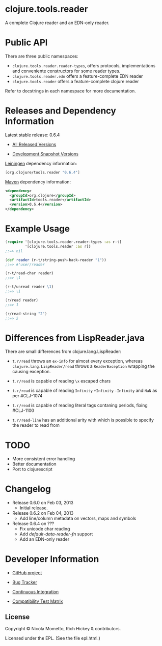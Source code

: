 clojure.tools.reader
========================================

A complete Clojure reader and an EDN-only reader.

Public API
========================================

There are three public namespaces:
* `clojure.tools.reader.reader-types`, offers protocols, implementations and conveniente constructors for some reader types.
* `clojure.tools.reader.edn` offers a feature-complete EDN reader
* `clojure.tools.reader` offers a feature-complete clojure reader

Refer to docstrings in each namespace for more documentation.

Releases and Dependency Information
========================================

Latest stable release: 0.6.4

* [All Released Versions](http://search.maven.org/#search%7Cgav%7C1%7Cg%3A%22org.clojure%22%20AND%20a%3A%22tools.reader%22)

* [Development Snapshot Versions](https://oss.sonatype.org/index.html#nexus-search;gav%7Eorg.clojure%7Etools.reader%7E%7E%7E)

[Leiningen](https://github.com/technomancy/leiningen) dependency information:

```clojure
[org.clojure/tools.reader "0.6.4"]
```
[Maven](http://maven.apache.org/) dependency information:

```xml
<dependency>
  <groupId>org.clojure</groupId>
  <artifactId>tools.reader</artifactId>
  <version>0.6.4</version>
</dependency>
```
Example Usage
========================================

```clojure
(require '[clojure.tools.reader.reader-types :as r-t]
         '[clojure.tools.reader :as r])
;;=> nil

(def reader (r-t/string-push-back-reader "1"))
;;=> #'user/reader

(r-t/read-char reader)
;;=> \1

(r-t/unread reader \1)
;;=> \1

(r/read reader)
;;=> 1

(r/read-string "2")
;;=> 2
```

Differences from LispReader.java
========================================

There are small differences from clojure.lang.LispReader:

* `t.r/read` throws an `ex-info` for almost every exception, whereas `clojure.lang.LispReader/read` throws a `ReaderException` wrapping the causing exception.

* `t.r/read` is capable of reading `\x` escaped chars

* `t.r/read` is capable of reading `Infinity` `+Infinity` `-Infinity` and `NaN` as per #CLJ-1074

* `t.r/read` is capable of reading literal tags contaning periods, fixing #CLJ-1100

* `t.r/read-line` has an additional arity with which is possible to specify the reader to read from

TODO
========================================

- More consistent error handling
- Better documentation
- Port to clojurescript

Changelog
========================================

* Release 0.6.0 on Feb 03, 2013
  * Initial release.
* Release 0.6.2 on Feb 04, 2013
  * Add line/column metadata on vectors, maps and symbols
* Release 0.6.4 on ???
  * Fix unicode char reading
  * Add *default-data-reader-fn* support
  * Add an EDN-only reader

Developer Information
========================================

* [GitHub project](https://github.com/clojure/tools.reader)

* [Bug Tracker](http://dev.clojure.org/jira/browse/TRDR)

* [Continuous Integration](http://build.clojure.org/job/tools.reader/)

* [Compatibility Test Matrix](http://build.clojure.org/job/tools.reader-test-matrix/)

## License

Copyright © Nicola Mometto, Rich Hickey & contributors.

Licensed under the EPL. (See the file epl.html.)
